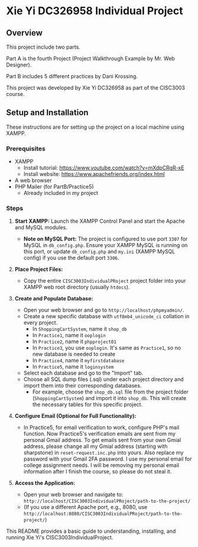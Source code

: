 # Xie Yi DC326958 Individual Project

## Overview

This project include two parts. 

Part A is the fourth Project (Project Walkthrough Example by Mr. Web Designer).

Part B includes 5 different practices by Dani Krossing.

This project was developed by Xie Yi DC326958 as part of the CISC3003 course.


## Setup and Installation

These instructions are for setting up the project on a local machine using XAMPP.

### Prerequisites

*   XAMPP
    * Install tutorial: https://www.youtube.com/watch?v=mXdpCRgR-xE
    * Install website: https://www.apachefriends.org/index.html
*   A web browser
*   PHP Mailer (for PartB/Practice5)
    * Already included in my project

### Steps

1.  **Start XAMPP:** Launch the XAMPP Control Panel and start the Apache and MySQL modules.
    *   **Note on MySQL Port:** The project is configured to use port `3307` for MySQL in `db_config.php`. Ensure your XAMPP MySQL is running on this port, or update `db_config.php` and `my.ini` (XAMPP MySQL config) if you use the default port `3306`.

2.  **Place Project Files:**
    *   Copy the entire `CISC3003IndividualPRoject` project folder into your XAMPP web root directory (usually `htdocs`).

3.  **Create and Populate Database:**
    *   Open your web browser and go to `http://localhost/phpmyadmin/`.
    *   Create a new specific database with `utf8mb4_unicode_ci` collation in every project.
        *  In `ShoppingCartSystem`, name it `shop_db`
        *  In `Practice1`, name it `ooplogin`
        *  In `Practice2`, name it `phpproject01`
        *  In `Practice3`, you use `ooplogin`. It's same as `Practice1`, so no new database is needed to create
        *  In `Practice4`, name it `myfirstdatabase`
        *  In `Practice5`, name it `loginsystem`
    *   Select each database and go to the "Import" tab.
    *   Choose all SQL dump files (.sql) under each project directory and import them into their corresponding databases.
        *   For example, choose the `shop_db.sql` file from the project folder (`ShoppingCartSystem`) and import it into `shop_db`. This will create the necessary tables for this specific project.

4.  **Configure Email (Optional for Full Functionality):**
    *   In Practice5, for email verification to work, configure PHP's mail function. Now Practice5's verification emails are sent from my personal Gmail address. To get emails sent from your own Gmial address, please change all my Gmial address (starting with sharpstone) in `reset-request.inc.php` into yours. Also replace my password with your Gmail 2FA password. I use my personal email for college assignment needs. I will be removing my personal email information after I finish the course, so please do not steal it.

5.  **Access the Application:**
    *   Open your web browser and navigate to:
        `http://localhost/CISC3003IndividualPRoject/path-to-the-project/`
    *   (If you use a different Apache port, e.g., 8080, use `http://localhost:8080/CISC3003IndividualPRoject/path-to-the-project/`)


This README provides a basic guide to understanding, installing, and running Xie Yi's CISC3003IndividualProject.
